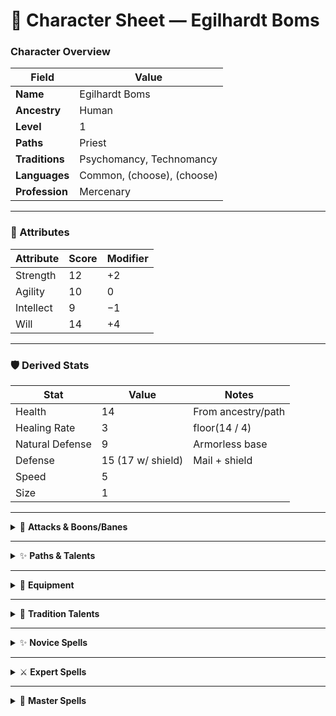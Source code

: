 # 🧙 Character Sheet — Egilhardt Boms

### Character Overview

| Field        | Value                    |
|-------------|---------------------------|
| **Name**    | Egilhardt Boms           |
| **Ancestry**| Human                    |
| **Level**   | 1                        |
| **Paths**   | Priest                   |
| **Traditions** | Psychomancy, Technomancy |
| **Languages** | Common, (choose), (choose) |
| **Profession** | Mercenary              |

---

### 🧍 Attributes

| Attribute | Score | Modifier |
|----------|-------|----------|
| Strength | 12    | +2       |
| Agility  | 10    | 0        |
| Intellect| 9     | −1       |
| Will     | 14    | +4       |

---

### 🛡️ Derived Stats

| Stat            | Value | Notes                                    |
|-----------------|-------|------------------------------------------|
| Health          | 14    | From ancestry/path                      |
| Healing Rate    | 3     | floor(14 / 4)                           |
| Natural Defense | 9     | Armorless base                          |
| Defense         | 15 (17 w/ shield) | Mail + shield               |
| Speed           | 5     |                                        |
| Size            | 1     |                                        |

---

<details>
<summary>🎯 <strong>Attacks & Boons/Banes</strong></summary>

| Attack | Attribute | Boons | Damage | Notes |
|--------|-----------|-------|--------|-------|
| Melee (Multitool Axe) | Will | 1 | 3d6 | 2-Hand, Brutal, Large, Slow |
| Melee (Multitool Polearm) | Will | 1 | 3d6 | 2-Hand, Long, Slow |
| Melee (Multitool Flail) | Will | 1 | 2d6 | Bludgeoning, Disarming, Slow |
| Melee (Multitool Longsword) | Will | 1 | 2d6 | Slashing, Slow, Versatile |
| Ranged (Crossbow) | Agility | 0 | 2d6 | Brutal, Large, Reload, Range 20 |

**Boons:** —  
**Banes:** —

</details>

---

<details>
<summary>✨ <strong>Paths & Talents</strong></summary>

#### 🧬 Ancestry — Human
- **Ability Increases:** +1 to two different attributes

---

#### 🙏 Novice Path — Priest (Level 1)
- **Traditions Known:** Two
- **Prayer (Reaction):** Use a reaction when you or a creature within 5 yd makes an attribute roll to grant 1 boon. Luck ends afterward.
- **Holy Symbol (Charges = Level; 1/round):**  
  - **Holy Smite:** On a successful attack, deal an extra 3d6 damage.  
  - **Holy Healing:** Heal yourself or one ally within 5 yd for 3d6.  
  - **Holy Denunciation:** Present your holy symbol; Will vs target’s Will (1 boon vs supernatural). On success, target becomes *Held* (luck ends).

---

#### ⚔️ Expert Path — — (Level —)
- *(Future)*

---

#### 🧠 Master Path — — (Level —)
- *(Future)*

</details>

---

<details>
<summary>🎒 <strong>Equipment</strong></summary>

| Name | Notes |
|------|----------------------------------|
| Multitool | See talent |
| Shield | +2 Defense when wielded (2 sp) |
| Toolkit | — |
| Tinderbox | — |
| Waterskin | — |
| Provisions | — |
| 5 Torches | — |
| Mail | Defense 15 (15 sp) |

</details>

---

<details>
<summary>🌟 <strong>Tradition Talents</strong></summary>

| Tradition | Talent Name | Type | Description |
|-----------|-------------|------|-------------|
| Psychomancy | Shielded Mind | Magical | If you are not injured and you lack the confused, controlled, stunned, and unconscious afflictions, you impose 1 bane on rolls against your Intellect and Will. |
| Technomancy | Ultimate Tool | Magical | You have a magical tool that acts as a toolkit. You can transform it into any tool or one-/two-handed weapon. It grants 1 boon on relevant rolls. If lost, it returns in 1 hour. |

📝 **Notes:**  
- Talents are gained automatically with the tradition.  
- You can use them freely; they are **not limited by casting amounts**.  
- Some scale at Expert or Master ranks.

</details>

---

<details>
<summary>✨ <strong>Novice Spells</strong></summary>

| Tradition | Spell | Casting | Time | Duration | Effect |
|-----------|-------|---------|------|----------|--------|
| Psychomancy | *Dancing Weapon* | 3 | Action | 1 min | Target weapon hovers, can attack using Will, +2d6 dmg, counts as off-hand. Ends if >10 yd away. |
| Psychomancy | Mental Stowaway | 1 | Action | 24 hr | Int vs target Will. On success, know location for 24h and can perceive from their body. Gain 1 boon vs them. |

</details>

---

<details>
<summary>⚔️ <strong>Expert Spells</strong></summary>

| Tradition | Spell | Casting | Time | Duration | Effect |
|-----------|-------|---------|------|----------|--------|
| Technomancy | Gizmo | 1 | Action | 8 hr | Create a device with two novice spells (full castings). Grants 1 boon on rolls while it has at least one casting left. |

</details>

---

<details>
<summary>🧠 <strong>Master Spells</strong></summary>

| Tradition | Spell | Casting | Time | Duration | Effect |
|-----------|-------|---------|------|----------|--------|
| — | — | — | — | — | — |

</details>
